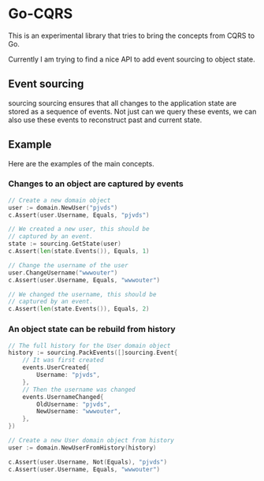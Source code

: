 # Go-CQRS

This is an experimental library that tries to bring the concepts from CQRS to Go.

Currently I am trying to find a nice API to add event sourcing to object state.

## Event sourcing

sourcing sourcing ensures that all changes to the application state are stored
as a sequence of events. Not just can we query these events, we can also use
these events to reconstruct past and current state.

## Example

Here are the examples of the main concepts.

### Changes to an object are captured by events

``` go
// Create a new domain object
user := domain.NewUser("pjvds")
c.Assert(user.Username, Equals, "pjvds")

// We created a new user, this should be
// captured by an event.
state := sourcing.GetState(user)
c.Assert(len(state.Events()), Equals, 1)

// Change the username of the user
user.ChangeUsername("wwwouter")
c.Assert(user.Username, Equals, "wwwouter")

// We changed the username, this should be
// captured by an event.
c.Assert(len(state.Events()), Equals, 2)
```

### An object state can be rebuild from history

``` go
// The full history for the User domain object
history := sourcing.PackEvents([]sourcing.Event{
    // It was first created
    events.UserCreated{
        Username: "pjvds",
    },
    // Then the username was changed
    events.UsernameChanged{
        OldUsername: "pjvds",
        NewUsername: "wwwouter",
    },
})

// Create a new User domain object from history
user := domain.NewUserFromHistory(history)

c.Assert(user.Username, Not(Equals), "pjvds")
c.Assert(user.Username, Equals, "wwwouter")
```
